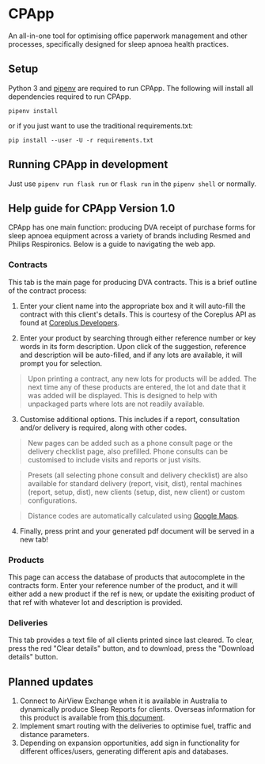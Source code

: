 # CPApp
An all-in-one tool for optimising office paperwork management and other processes, specifically designed for sleep apnoea health practices. 

## Setup

Python 3 and [pipenv](https://pipenv.pypa.io/en/latest/) are required to run CPApp. The following will install all dependencies required to run CPApp.

```
pipenv install
```

or if you just want to use the traditional requirements.txt:

```
pip install --user -U -r requirements.txt
```

## Running CPApp in development

Just use `pipenv run flask run` or `flask run` in the `pipenv shell` or normally.

## Help guide for CPApp Version 1.0
CPApp has one main function: producing DVA receipt of purchase forms for sleep apnoea equipment across a variety of brands including Resmed and Philips Respironics. Below is a guide to navigating the web app.

### Contracts
This tab is the main page for producing DVA contracts. This is a brief outline of the contract process:
1. Enter your client name into the appropriate box and it will auto-fill the contract with this client's details. This is courtesy of the Coreplus API as found at [Coreplus Developers](https://developers.coreplus.com.au/).

2. Enter your product by searching through either reference number or key words in its form description. Upon click of the suggestion, reference and description will be auto-filled, and if any lots are available, it will prompt you for selection.
> Upon printing a contract, any new lots for products will be added. The next time any of these products are entered, the lot and date that it was added will be displayed. This is designed to help with unpackaged parts where lots are not readily available.

3. Customise additional options. This includes if a report, consultation and/or delivery is required, along with other codes. 

> New pages can be added such as a phone consult page or the delivery checklist page, also prefilled. Phone consults can be customised to include visits and reports or just visits. 

> Presets (all selecting phone consult and delivery checklist) are also available for standard delivery (report, visit, dist), rental machines (report, setup, dist), new clients (setup, dist, new client) or custom configurations. 

> Distance codes are automatically calculated using [Google Maps](https://pypi.org/project/googlemaps/).

4. Finally, press print and your generated pdf document will be served in a new tab!
### Products
This page can access the database of products that autocomplete in the contracts form. Enter your reference number of the product, and it will either add a new product if the ref is new, or update the exisiting product of that ref with whatever lot and description is provided. 

### Deliveries
This tab provides a text file of all clients printed since last cleared. To clear, press the red "Clear details" button, and to download, press the "Download details" button.

## Planned updates
1. Connect to AirView Exchange when it is available in Australia to dynamically produce Sleep Reports for clients. Overseas information for this product is available from [this document](https://document.resmed.com/documents/epn/10110364r1%20AirView%20Integration%20Solutions%20Brochure%20EMEA%20ENG%20LOW%20page2.pdf). 
2. Implement smart routing with the deliveries to optimise fuel, traffic and distance parameters. 
3. Depending on expansion opportunities, add sign in functionality for different offices/users, generating different apis and databases.
